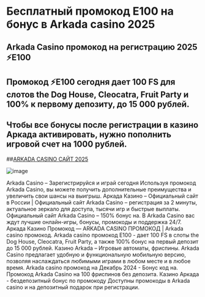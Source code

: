 # Бесплатный промокод E100 на бонус в Arkada casino 2025

## Arkada Casino промокод на регистрацию 2025 ⚡️E100

## Промокод ⚡️E100 сегодня дает 100 FS для слотов the Dog House, Cleocatra, Fruit Party и 100% к первому депозиту, до 15 000 рублей.

## Чтобы все бонусы после регистрации в казино Аркада активировать, нужно пополнить игровой счет на 1000 рублей.

##[ARKADA CASINO САЙТ 2025](https://linkcasino.ru/arkada_e100)


![image](https://github.com/user-attachments/assets/a61911b3-2b21-4701-a1ee-16f0b5e5b748)


Arkada Casino – Зарегистрируйся и играй сегодня Используя промокод Arkada Casino, вы можете получить дополнительные преимущества и увеличить свои шансы на выигрыш.
Аркада Казино – Официальный сайт в России | Официальный сайт Arkada Casino – регистрация за 2 минуты, актуальное зеркало для доступа, тысячи игр и быстрые выплаты.
Официальный сайт Arkada Casino – 150% бонус на. В Arkada Casino вас ждут лучшие онлайн-игры, бонусы, промокоды и поддержка 24/7. Аркада Казино Промокод — ARKADA CASINO ПРОМОКОД | Arkada casino промокод. Arkada casino промокод E100 - дает 100 FS в слоты the Dog House, Cleocatra, Fruit Party, а также 100% бонус на первый депозит до 15 000 рублей.
Казино Arkada – Игровые автоматы, фриспины. Arkada Casino предлагает удобную и функциональную мобильную версию, позволяя наслаждаться любимыми играми в любом месте и в любое время. Arkada casino промокод на Декабрь 2024 - Бонус код на. Промокод Arkada Casino на 100 фриспинов без депозита.
Казино Аркада - бездепозитный бонус по промокоду Доступны промокоды в Arkada casino и на депозитный подарок при регистрации.
